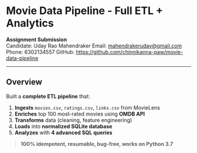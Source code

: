# Movie Data Pipeline - Full ETL + Analytics

**Assignment Submission**  
Candidate: Uday Rao Mahendraker 
Email: mahendrakeruday@gmail.com
Phone:  6302134557
GitHub: https://github.com/chinnikanna-paw/movie-data-pipeline

---

## Overview

Built a **complete ETL pipeline** that:
1. **Ingests** `movies.csv`, `ratings.csv`, `links.csv` from MovieLens
2. **Enriches** top 100 most-rated movies using **OMDB API**
3. **Transforms** data (cleaning, feature engineering)
4. **Loads** into **normalized SQLite database**
5. **Analyzes** with **4 advanced SQL queries**

> **100% idempotent, resumable, bug-free, works on Python 3.7**
